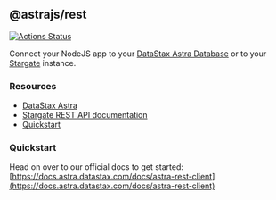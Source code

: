 ## @astrajs/rest

[![Actions Status](https://github.com/datastax/astrajs/workflows/Tests/badge.svg)](https://github.com/datastax/astrajs/actions) 

Connect your NodeJS app to your [DataStax Astra Database](https://astra.datastax.com) or to your [Stargate](https://stargate.io/) instance.

### Resources
- [DataStax Astra](https://astra.datastax.com)
- [Stargate REST API documentation](https://stargate.io/)
- [Quickstart](https://docs.astra.datastax.com/docs/astra-rest-client)

### Quickstart
Head on over to our official docs to get started: [https://docs.astra.datastax.com/docs/astra-rest-client](https://docs.astra.datastax.com/docs/astra-rest-client)
